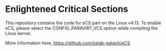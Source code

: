 # Enlightened Critical Sections
This repository contains the code for eCS part on the Linux v4.13. To enable eCS, please select the CONFIG_PARAVIRT_VCS option while compiling the Linux kernel.

More information here, https://github.com/sslab-gatech/eCS

